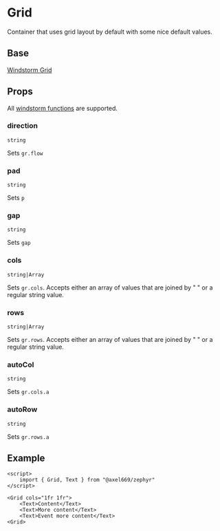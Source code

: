 # Grid

Container that uses grid layout by default with some nice default values.

## Base
[Windstorm Grid](https://axel669.github.io/lib.windstorm/#components-grid)

## Props
All [windstorm functions](https://axel669.github.io/lib.windstorm/#css-shorthands)
are supported.


### direction
`string`

Sets `gr.flow`

### pad
`string`

Sets `p`

### gap
`string`

Sets `gap`

### cols
`string|Array`

Sets `gr.cols`. Accepts either an array of values that are joined by " "
or a regular string value.

### rows
`string|Array`

Sets `gr.rows`. Accepts either an array of values that are joined by " "
or a regular string value.

### autoCol
`string`

Sets `gr.cols.a`

### autoRow
`string`

Sets `gr.rows.a`

## Example
```svelte
<script>
    import { Grid, Text } from "@axel669/zephyr"
</script>

<Grid cols="1fr 1fr">
    <Text>Content</Text>
    <Text>More content</Text>
    <Text>Event more content</Text>
<Grid>
```
